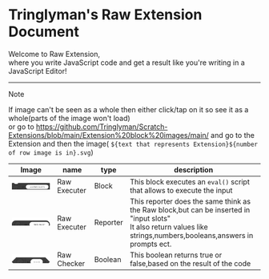 # Tringlyman's Raw Extension Document


Welcome to Raw Extension,\
where you write JavaScript code and get a result like you're writing in a JavaScript Editor!

---
>[!NOTE]
>If image can't be seen as a whole then either click/tap on it so see it as a whole(parts of the image won't load)\
>or go to https://github.com/Tringlyman/Scratch-Extensions/blob/main/Extension%20block%20images/main/ and go to the Extension and then the image( `${text that represents Extension}${number of row image is in}.svg`)


|Image|name|type|description|
|---|---|---|---|
|![raw1.svg](https://github.com/Tringlyman/Scratch-Extensions/blob/9bb837809766b5d3262af40ce6633bb9e5882cfc/Extension%20block%20images/main/Raw%20Extension/Raw%20Extetension/raw1.svg)|Raw Executer|Block|This block executes an `eval()` script that allows to execute the input|
|![raw2.svg](https://github.com/Tringlyman/Scratch-Extensions/blob/9bb837809766b5d3262af40ce6633bb9e5882cfc/Extension%20block%20images/main/Raw%20Extension/Raw%20Extetension/raw2.svg)|Raw Executer|Reporter|This reporter does the same think as the Raw block,but can be inserted in "input slots"<br>It also return values like strings,numbers,booleans,answers in prompts ect.|
|![raw3.svg](https://github.com/Tringlyman/Scratch-Extensions/blob/9bb837809766b5d3262af40ce6633bb9e5882cfc/Extension%20block%20images/main/Raw%20Extension/Raw%20Extetension/raw3.svg)|Raw Checker|Boolean|This boolean returns true or false,based on the result of the code|
